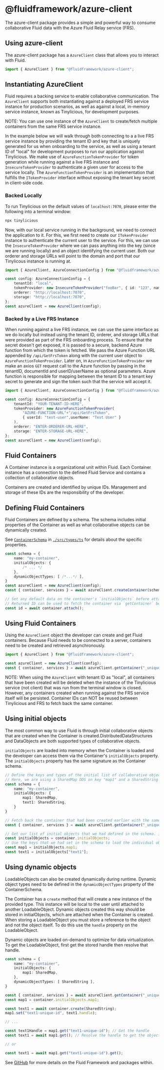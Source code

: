 # @fluidframework/azure-client

The azure-client package provides a simple and powerful way to consume collaborative Fluid data with the Azure Fluid Relay service (FRS).

## Using azure-client

The azure-client package has a `AzureClient` class that allows you to interact with Fluid.

```typescript
import { AzureClient } from "@fluidframework/azure-client";
```

## Instantiating AzureClient

Fluid requires a backing service to enable collaborative communication. The `AzureClient` supports both instantiating against a deployed FRS service instance for production scenarios, as well as against a local, in-memory service instance, known as Tinylicious, for development purposes.

NOTE: You can use one instance of the `AzureClient` to create/fetch multiple containers from the same FRS service instance.

In the example below we will walk through both connecting to a a live FRS service instance by providing the tenant ID and key that is uniquely generated for us when onboarding to the service, as well as using a tenant ID of "local" for development purposes to run our application against Tinylicious. We make use of `AzureFunctionTokenProvider` for token generation while running against a live FRS instance and `InsecureTokenProvider` to authenticate a given user for access to the service locally. The `AzureFunctionTokenProvider` is an implementation that fulfills the `ITokenProvider` interface without exposing the tenant key secret in client-side code.

### Backed Locally

To run Tinylicious on the default values of `localhost:7070`, please enter the following into a terminal window:

```sh
npx tinylicious
```

Now, with our local service running in the background, we need to connect the application to it. For this, we first need to create our `ITokenProvider` instance to authenticate the current user to the service. For this, we can use the `InsecureTokenProvider` where we can pass anything into the key (since we are running locally) and an object identifying the current user. Both our orderer and storage URLs will point to the domain and port that our Tinylicous instance is running at.

```typescript
import { AzureClient, AzureConnectionConfig } from "@fluidframework/azure-client";

const config: AzureConnectionConfig = {
    tenantId: "local",
    tokenProvider: new InsecureTokenProvider("fooBar", { id: "123", name: "Test User" }),
    orderer: "http://localhost:7070",
    storage: "http://localhost:7070",
};
const azureClient = new AzureClient(config);
```

### Backed by a Live FRS Instance

When running against a live FRS instance, we can use the same interface as we do locally but instead using the tenant ID, orderer, and storage URLs that were provided as part of the FRS onboarding process. To ensure that the secret doesn't get exposed, it is passed to a secure, backend Azure function from which the token is fetched. We pass the Azure Function URL appended by `/api/GetFrsToken` along with the current user object to `AzureFunctionTokenProvider`. Later on, in `AzureFunctionTokenProvider` we make an axios `GET` request call to the Azure function by passing in the tenantID, documentId and userID/userName as optional parameters. Azure function is responsible for mapping between the tenant ID to a tenant key secret to generate and sign the token such that the service will accept it.

```typescript
import { AzureClient, AzureConnectionConfig } from "@fluidframework/azure-client";

const config: AzureConnectionConfig = {
    tenantId: "YOUR-TENANT-ID-HERE",
    tokenProvider: new AzureFunctionTokenProvider(
        "AZURE-FUNCTION-URL"+"/api/GetFrsToken",
        { userId: "test-user",userName: "Test User" }
    ),
    orderer: "ENTER-ORDERER-URL-HERE",
    storage: "ENTER-STORAGE-URL-HERE",
};
const azureClient = new AzureClient(config);
```

## Fluid Containers

A Container instance is a organizational unit within Fluid. Each Container instance has a connection to the defined Fluid Service and contains a collection of collaborative objects.

Containers are created and identified by unique IDs. Management and storage of these IDs are the responsibility of the developer.

## Defining Fluid Containers

Fluid Containers are defined by a schema. The schema includes initial properties of the Container as well as what collaborative objects can be dynamically created.

See [`ContainerSchema`](./src/types.ts) in [`./src/types/ts`](./src/types.ts) for details about the specific properties.

```typescript
const schema = {
    name: "my-container",
    initialObjects: {
        /* ... */
    },
    dynamicObjectTypes: [ /*...*/ ],
}
const azureClient = new AzureClient(config);
const { container, services } = await azureClient.createContainer(schema);

// Set any default data on the container's `initialObjects` before attaching
// Returned ID can be used to fetch the container via `getContainer` below
const id = await container.attach();
```

## Using Fluid Containers

Using the `AzureClient` object the developer can create and get Fluid containers. Because Fluid needs to be connected to a server, containers need to be created and retrieved asynchronously.

```typescript
import { AzureClient } from "@fluidframework/azure-client";

const azureClient = new AzureClient(config);
const { container, services } = await azureClient.getContainer("_unique-id_", schema);
```

NOTE: When using the `AzureClient` with tenant ID as "local", all containers that have been created will be deleted when the instance of the Tinylicious service (not client) that was run from the terminal window is closed. However, any containers created when running against the FRS service itself will be persisted. Container IDs can NOT be reused between Tinylicious and FRS to fetch back the same container.

## Using initial objects

The most common way to use Fluid is through initial collaborative objects that are created when the Container is created.DistributedDataStructures and DataObjects are both supported types of collaborative objects.

`initialObjects` are loaded into memory when the Container is loaded and the developer can access them via the Container's `initialObjects` property. The `initialObjects` property has the same signature as the Container schema.

```typescript
// Define the keys and types of the initial list of collaborative objects.
// Here, we are using a SharedMap DDS on key "map1" and a SharedString on key "text1".
const schema = {
    name: "my-container",
    initialObjects: {
        map1: SharedMap,
        text1: SharedString,
    }
}

// Fetch back the container that had been created earlier with the same ID and schema
const { container, services } = await azureClient.getContainer("_unique-id_", schema);

// Get our list of initial objects that we had defined in the schema. initialObjects here will have the same signature
const initialObjects = container.initialObjects;
// Use the keys that we had set in the schema to load the individual objects
const map1 = initialObjects.map1;
const text1 = initialObjects["text1"];
```

## Using dynamic objects

LoadableObjects can also be created dynamically during runtime. Dynamic object types need to be defined in the `dynamicObjectTypes` property of the ContainerSchema.

The Container has a `create` method that will create a new instance of the provided type. This instance will be local to the user until attached to another LoadableObject. Dynamic objects created this way should be stored in initialObjects, which are attached when the Container is created. When storing a LoadableObject you must store a reference to the object and not the object itself. To do this use the `handle` property on the LoadableObject.

Dynamic objects are loaded on-demand to optimize for data virtualization. To get the LoadableObject, first get the stored handle then resolve that handle.

```typescript
const schema = {
    name: "my-container",
    initialObjects: {
        map1: SharedMap,
    },
    dynamicObjectTypes: [ SharedString ],
}

const { container, services } = await azureClient.getContainer("_unique-id_", schema);
const map1 = container.initialObjects.map1;

const text1 = await container.create(SharedString);
map1.set("text1-unique-id", text1.handle);

// ...

const text1Handle = map1.get("text1-unique-id"); // Get the handle
const text1 = await map1.get(); // Resolve the handle to get the object

// or

const text1 = await map1.get("text1-unique-id").get();
```

See [GitHub](https://github.com/microsoft/FluidFramework) for more details on the Fluid Framework and packages within.
